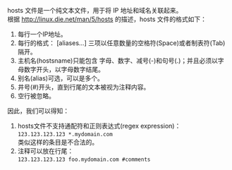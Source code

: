 hosts 文件是一个纯文本文件，用于将 IP 地址和域名关联起来。  
根据 http://linux.die.net/man/5/hosts 的描述，hosts 文件的格式如下：

1. 每行一个IP地址。
2. 每行的格式：
   <ip-address> <hostsname> [aliases...]
   三项以任意数量的空格符(Space)或者制表符(Tab)隔开。
3. 主机名(hostsname)只能包含 字母、数字、减号(-)和句号(.)；并且必须以字母数字开头，以字母数字结尾。
4. 别名(alias)可选，可以是多个。
5. 井号(#)开头，直到行尾的文本被视为注释内容。
6. 空行被忽略。

因此，我们可以得知：

1. hosts文件不支持通配符和正则表达式(regex expression)：   
   `123.123.123.123 *.mydomain.com`  
   类似这样的条目是不合法的。
2. 注释可以放在行尾：  
   `123.123.123.123 foo.mydomain.com #comments`